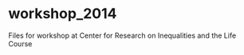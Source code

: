 workshop_2014
=============

Files for workshop at Center for Research on Inequalities and the Life Course
